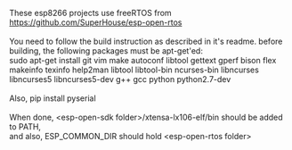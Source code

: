These esp8266 projects use freeRTOS from https://github.com/SuperHouse/esp-open-rtos<br>
<br>
You need to follow the build instruction as described in it's readme. before building,
the following packages must be apt-get'ed:<br>
sudo apt-get install git vim make autoconf libtool gettext gperf bison flex makeinfo texinfo help2man libtool libtool-bin ncurses-bin libncurses libncurses5 libncurses5-dev g++ gcc python python2.7-dev<br>
<br>
Also, pip install pyserial<br>
<br>
When done, \<esp-open-sdk folder\>/xtensa-lx106-elf/bin should be added to PATH,<br>
and also, ESP_COMMON_DIR should hold \<esp-open-rtos folder\><br>
